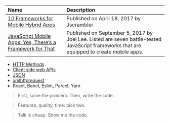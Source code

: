 
| Name | Description |
| :---- | :---- |
| [10 Frameworks for Mobile Hybrid Apps](https://blog.jscrambler.com/10-frameworks-for-mobile-hybrid-apps/) | Published on April 18, 2017 by Jscrambler |
| [JavaScript Mobile Apps: Yes, There’s a Framework for That](http://www.makeuseof.com/tag/javascript-mobile-app-frameworks/) | Published on September 5, 2017 by Joel Lee.  Listed are seven battle-tested JavaScript frameworks that are equipped to create mobile apps. |



* [HTTP Methods](https://developer.mozilla.org/en-US/docs/Web/HTTP/Methods)
* [Client side web APIs](https://developer.mozilla.org/en-US/docs/Learn/JavaScript/Client-side_web_APIs/Introduction)
* [JSON](https://developer.mozilla.org/en-US/docs/Learn/JavaScript/Objects/JSON)
* [xmlhttprequest](http://devdocs.io/dom/xmlhttprequest/xmlhttprequest)
* React, Babel, Eslint, Parcel, Yarn

> First, solve the problem. Then, write the code.

> Features, quality, time: pick two.

> Talk is cheap. Show me the code.

